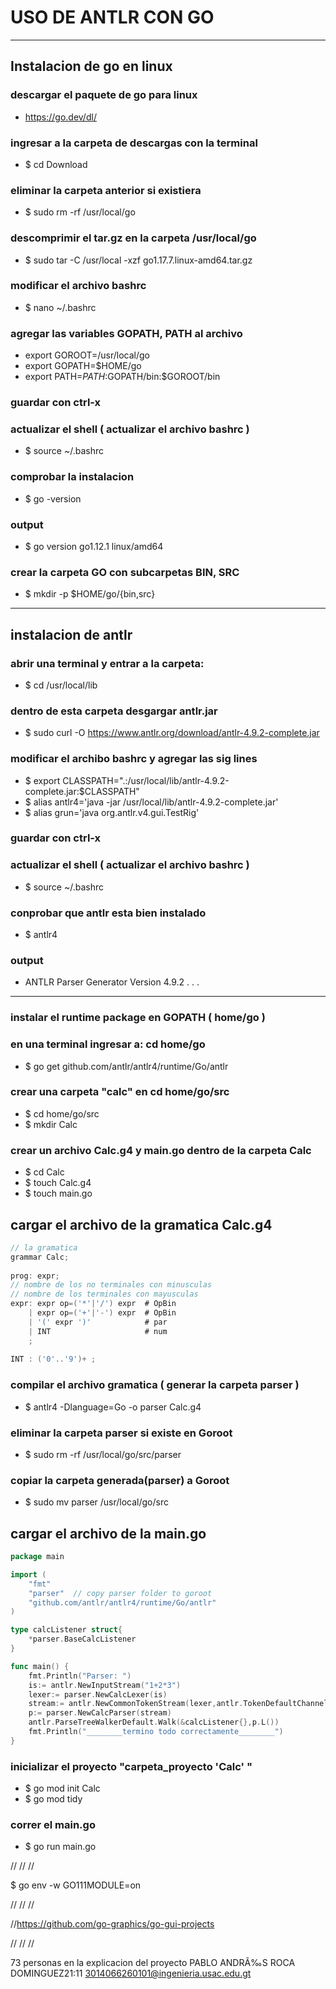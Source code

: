 
# USO DE ANTLR CON GO

-------------
## Instalacion de go en linux



### descargar el paquete de go para linux
 * https://go.dev/dl/

### ingresar a la carpeta de descargas con la terminal

*  $ cd Download

### eliminar la carpeta anterior si existiera

* $ sudo rm -rf /usr/local/go

### descomprimir el tar.gz en la carpeta /usr/local/go

* $ sudo tar -C /usr/local -xzf go1.17.7.linux-amd64.tar.gz

### modificar el archivo bashrc

* $ nano ~/.bashrc

### agregar las variables GOPATH, PATH al archivo

* export GOROOT=/usr/local/go
* export GOPATH=$HOME/go
* export   PATH=$PATH:$GOPATH/bin:$GOROOT/bin



### guardar con  ctrl-x

### actualizar el shell ( actualizar el archivo bashrc )

* $ source ~/.bashrc

### comprobar la instalacion

* $ go -version

### output

* $ go version go1.12.1 linux/amd64

### crear la carpeta GO con subcarpetas BIN, SRC

* $ mkdir -p $HOME/go/{bin,src}


-------------
## instalacion de antlr 



### abrir una terminal y entrar a la carpeta:

* $ cd /usr/local/lib

### dentro de esta carpeta desgargar antlr.jar

* $ sudo curl -O https://www.antlr.org/download/antlr-4.9.2-complete.jar

### modificar el archibo bashrc y agregar las sig lines

* $ export CLASSPATH=".:/usr/local/lib/antlr-4.9.2-complete.jar:$CLASSPATH"
* $ alias antlr4='java -jar /usr/local/lib/antlr-4.9.2-complete.jar'
* $ alias grun='java org.antlr.v4.gui.TestRig'




### guardar con  ctrl-x

### actualizar el shell ( actualizar el archivo bashrc )

* $  source ~/.bashrc

### conprobar que antlr esta bien instalado

* $ antlr4

### output

* ANTLR Parser Generator  Version 4.9.2 . . .



-------------
### instalar el runtime package en GOPATH ( home/go )

### en una terminal ingresar a: cd home/go
* $ go get github.com/antlr/antlr4/runtime/Go/antlr


### crear una carpeta "calc" en cd home/go/src

* $ cd home/go/src 
* $ mkdir Calc

### crear un archivo Calc.g4 y main.go dentro de la carpeta Calc


* $ cd Calc 
* $ touch Calc.g4
* $ touch main.go


## cargar el archivo de la gramatica Calc.g4

```Go
// la gramatica
grammar Calc;
 
prog: expr;
// nombre de los no terminales con minusculas
// nombre de los terminales con mayusculas
expr: expr op=('*'|'/') expr  # OpBin
    | expr op=('+'|'-') expr  # OpBin
    | '(' expr ')'            # par
    | INT                     # num
    ;
 
INT : ('0'..'9')+ ;

```



### compilar el archivo gramatica ( generar la carpeta parser )

* $ antlr4 -Dlanguage=Go -o parser Calc.g4

### eliminar la carpeta parser si existe en Goroot

* $ sudo rm -rf /usr/local/go/src/parser

### copiar la carpeta generada(parser) a Goroot

* $ sudo mv parser /usr/local/go/src




## cargar el archivo de la main.go

```Go
package main

import (
    "fmt"
    "parser"  // copy parser folder to goroot
    "github.com/antlr/antlr4/runtime/Go/antlr"    
)

type calcListener struct{
    *parser.BaseCalcListener
}

func main() {
    fmt.Println("Parser: ")
    is:= antlr.NewInputStream("1+2*3")
    lexer:= parser.NewCalcLexer(is)
    stream:= antlr.NewCommonTokenStream(lexer,antlr.TokenDefaultChannel)
    p:= parser.NewCalcParser(stream)
    antlr.ParseTreeWalkerDefault.Walk(&calcListener{},p.L())
    fmt.Println("________termino todo correctamente________")
}

```

### inicializar el proyecto  "carpeta_proyecto 'Calc' "

* $ go mod init Calc
* $ go mod tidy


### correr el main.go

* $ go run main.go







//
//
//

$ go env -w GO111MODULE=on

//
//
//

//https://github.com/go-graphics/go-gui-projects 

//
//
//

73 personas en la explicacion del proyecto
PABLO ANDRÃ‰S ROCA DOMINGUEZ21:11
3014066260101@ingenieria.usac.edu.gt
